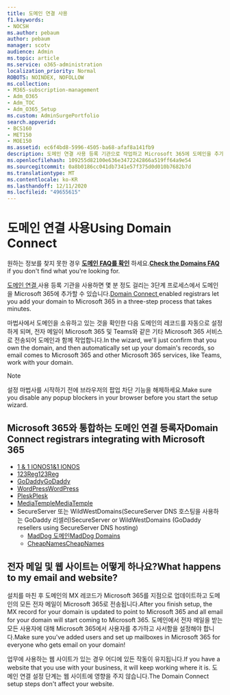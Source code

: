 ```yaml
---
title: 도메인 연결 사용
f1.keywords:
- NOCSH
ms.author: pebaum
author: pebaum
manager: scotv
audience: Admin
ms.topic: article
ms.service: o365-administration
localization_priority: Normal
ROBOTS: NOINDEX, NOFOLLOW
ms.collection:
- M365-subscription-management
- Adm_O365
- Adm_TOC
- Adm_O365_Setup
ms.custom: AdminSurgePortfolio
search.appverid:
- BCS160
- MET150
- MOE150
ms.assetid: ec6f4bd8-5996-4505-ba68-afaf8a141fb9
description: 도메인 연결 사용 등록 기관으로 작업하고 Microsoft 365에 도메인을 추가하는 방법을 알아보고
ms.openlocfilehash: 109255d82100e636e3472242866a519ff64a9e54
ms.sourcegitcommit: 0a8b0186cc041db7341e57f375d0d010b7682b7d
ms.translationtype: MT
ms.contentlocale: ko-KR
ms.lasthandoff: 12/11/2020
ms.locfileid: "49655615"
---
```

# <a name="using-domain-connect"></a><span data-ttu-id="ca3dc-103">도메인 연결 사용</span><span class="sxs-lookup"><span data-stu-id="ca3dc-103">Using Domain Connect</span></span>

 <span data-ttu-id="ca3dc-104">원하는 정보를 찾지 못한 경우 **[도메인 FAQ를 확인](../setup/domains-faq.yml)** 하세요.</span><span class="sxs-lookup"><span data-stu-id="ca3dc-104">**[Check the Domains FAQ](../setup/domains-faq.yml)** if you don't find what you're looking for.</span></span>
  
<span data-ttu-id="ca3dc-105">[도메인 연결 ](https://www.domainconnect.org/) 사용 등록 기관을 사용하면 몇 분 정도 걸리는 3단계 프로세스에서 도메인을 Microsoft 365에 추가할 수 있습니다.</span><span class="sxs-lookup"><span data-stu-id="ca3dc-105">[Domain Connect ](https://www.domainconnect.org/) enabled registrars let you add your domain to Microsoft 365 in a three-step process that takes minutes.</span></span> 
  
<span data-ttu-id="ca3dc-106">마법사에서 도메인을 소유하고 있는 것을 확인한 다음 도메인의 레코드를 자동으로 설정하게 되며, 전자 메일이 Microsoft 365 및 Teams와 같은 기타 Microsoft 365 서비스로 전송되어 도메인과 함께 작업합니다.</span><span class="sxs-lookup"><span data-stu-id="ca3dc-106">In the wizard, we'll just confirm that you own the domain, and then automatically set up your domain's records, so email comes to Microsoft 365 and other Microsoft 365 services, like Teams, work with your domain.</span></span>
  
> [!NOTE]
> <span data-ttu-id="ca3dc-107">설정 마법사를 시작하기 전에 브라우저의 팝업 차단 기능을 해제하세요.</span><span class="sxs-lookup"><span data-stu-id="ca3dc-107">Make sure you disable any popup blockers in your browser before you start the setup wizard.</span></span>
  
## <a name="domain-connect-registrars-integrating-with-microsoft-365"></a><span data-ttu-id="ca3dc-108">Microsoft 365와 통합하는 도메인 연결 등록자</span><span class="sxs-lookup"><span data-stu-id="ca3dc-108">Domain Connect registrars integrating with Microsoft 365</span></span>

- [<span data-ttu-id="ca3dc-109">1 &amp; 1 IONOS</span><span class="sxs-lookup"><span data-stu-id="ca3dc-109">1&amp;1 IONOS</span></span>](https://www.1and1.com/)
- [<span data-ttu-id="ca3dc-110">123Reg</span><span class="sxs-lookup"><span data-stu-id="ca3dc-110">123Reg</span></span>](https://www.123-reg.co.uk/)
- [<span data-ttu-id="ca3dc-111">GoDaddy</span><span class="sxs-lookup"><span data-stu-id="ca3dc-111">GoDaddy</span></span>](https://www.godaddy.com/)
- [<span data-ttu-id="ca3dc-112">WordPress</span><span class="sxs-lookup"><span data-stu-id="ca3dc-112">WordPress</span></span>](https://wordpress.com/)
- [<span data-ttu-id="ca3dc-113">Plesk</span><span class="sxs-lookup"><span data-stu-id="ca3dc-113">Plesk</span></span>](https://www.plesk.com/)
- [<span data-ttu-id="ca3dc-114">MediaTemple</span><span class="sxs-lookup"><span data-stu-id="ca3dc-114">MediaTemple</span></span>](https://mediatemple.net/)
- <span data-ttu-id="ca3dc-115">SecureServer 또는 WildWestDomains(SecureServer DNS 호스팅을 사용하는 GoDaddy 리셀러)</span><span class="sxs-lookup"><span data-stu-id="ca3dc-115">SecureServer or WildWestDomains (GoDaddy resellers using SecureServer DNS hosting)</span></span>
    - [<span data-ttu-id="ca3dc-116">MadDog 도메인</span><span class="sxs-lookup"><span data-stu-id="ca3dc-116">MadDog Domains</span></span>](https://www.maddogdomains.com/)
    - [<span data-ttu-id="ca3dc-117">CheapNames</span><span class="sxs-lookup"><span data-stu-id="ca3dc-117">CheapNames</span></span>](https://www.cheapnames.com)

## <a name="what-happens-to-my-email-and-website"></a><span data-ttu-id="ca3dc-118">전자 메일 및 웹 사이트는 어떻게 하나요?</span><span class="sxs-lookup"><span data-stu-id="ca3dc-118">What happens to my email and website?</span></span>

<span data-ttu-id="ca3dc-119">설치를 마친 후 도메인의 MX 레코드가 Microsoft 365를 지점으로 업데이트하고 도메인의 모든 전자 메일이 Microsoft 365로 전송됩니다.</span><span class="sxs-lookup"><span data-stu-id="ca3dc-119">After you finish setup, the MX record for your domain is updated to point to Microsoft 365 and all email for your domain will start coming to Microsoft 365.</span></span> <span data-ttu-id="ca3dc-120">도메인에서 전자 메일을 받는 모든 사용자에 대해 Microsoft 365에서 사용자를 추가하고 사서함을 설정해야 합니다.</span><span class="sxs-lookup"><span data-stu-id="ca3dc-120">Make sure you've added users and set up mailboxes in Microsoft 365 for everyone who gets email on your domain!</span></span>
  
<span data-ttu-id="ca3dc-121">업무에 사용하는 웹 사이트가 있는 경우 어디에 있든 작동이 유지됩니다.</span><span class="sxs-lookup"><span data-stu-id="ca3dc-121">If you have a website that you use with your business, it will keep working where it is.</span></span> <span data-ttu-id="ca3dc-122">도메인 연결 설정 단계는 웹 사이트에 영향을 주지 않습니다.</span><span class="sxs-lookup"><span data-stu-id="ca3dc-122">The Domain Connect setup steps don't affect your website.</span></span>
